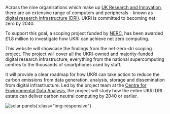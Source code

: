 Across the nine organisations which make up [UK Research and Innovation](https://www.ukri.org/), there are an extensive range of computers and peripherals - known as [digital research infrastructure (DRI)](https://www.ukri.org/our-work/creating-world-class-research-and-innovation-infrastructure/digital-research-infrastructure/). UKRI is committed to becoming net zero by 2040. 

To support this goal, a scoping project funded by [NERC](https://nerc.ukri.org/), has been awarded £1.8 million to investigate how UKRI can achieve net zero computing. 

This website will showcase the findings from the net-zero-dri scoping project. The project will cover all the UKRI-owned and majority-funded digital research infrastructure, everything from the national supercomputing centres to the thousands of smartphones used by staff. 

It will provide a clear roadmap for how UKRI can take action to reduce the carbon emissions from data generation, analysis, storage and dissemination from digital infrastructure. Led by the project team at the [Centre for Environmental Data Analysis](https://www.ceda.ac.uk), the project will study how the entire UKRI DRI estate can deliver carbon neutral computing by 2040 or earlier. 

![solar panels](/images/solar-panels-cropped.jpg){:class="img-responsive"}
